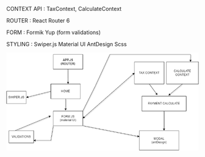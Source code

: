 CONTEXT API :
TaxContext, CalculateContext

ROUTER :
React Router 6

FORM :
Formik 
Yup (form validations)

STYLING :
Swiper.js
Material UI
AntDesign
Scss

<img src="./diagram.png" alt="">
